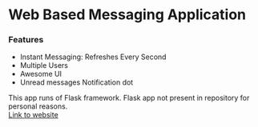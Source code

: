 # Web Based Messaging Application
### Features
* Instant Messaging: Refreshes Every Second
* Multiple Users
* Awesome UI
* Unread messages Notification dot

This app runs of Flask framework.
Flask app not present in repository for personal reasons.
<br>[Link to website](https://hardope.pythonanywhere.com)
